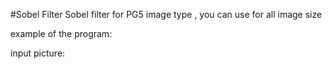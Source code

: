 #Sobel Filter
Sobel filter for PG5 image type , you can use for all image size 

example of the program:

input picture: